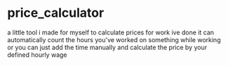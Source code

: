 # price_calculator
a little tool i made for myself to calculate prices for work ive done 
it can automatically count the hours you've worked on something while working or you can just add the time manually and calculate the price by your defined hourly wage

